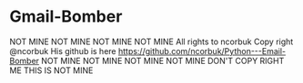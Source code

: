 # Gmail-Bomber
NOT MINE
NOT MINE
NOT MINE
NOT MINE
All rights to ncorbuk
Copy right @ncorbuk
His github is here
https://github.com/ncorbuk/Python---Email-Bomber
NOT MINE
NOT MINE
NOT MINE
NOT MINE
DON'T COPY RIGHT ME THIS IS NOT MINE

